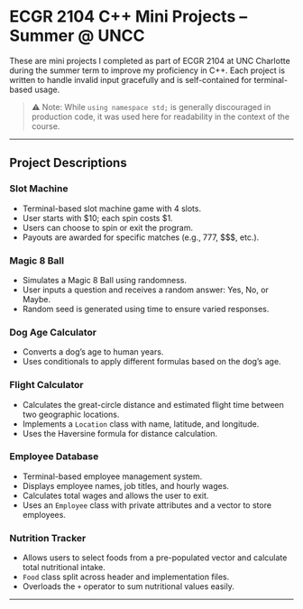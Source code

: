 # ECGR 2104 C++ Mini Projects – Summer @ UNCC

These are mini projects I completed as part of ECGR 2104 at UNC Charlotte during the summer term to improve my proficiency in C++. Each project is written to handle invalid input gracefully and is self-contained for terminal-based usage.

> ⚠️ Note: While `using namespace std;` is generally discouraged in production code, it was used here for readability in the context of the course.

---

## Project Descriptions

### Slot Machine
- Terminal-based slot machine game with 4 slots.
- User starts with $10; each spin costs $1.
- Users can choose to spin or exit the program.
- Payouts are awarded for specific matches (e.g., 777, $$$, etc.).

### Magic 8 Ball
- Simulates a Magic 8 Ball using randomness.
- User inputs a question and receives a random answer: Yes, No, or Maybe.
- Random seed is generated using time to ensure varied responses.

### Dog Age Calculator
- Converts a dog’s age to human years.
- Uses conditionals to apply different formulas based on the dog’s age.

### Flight Calculator
- Calculates the great-circle distance and estimated flight time between two geographic locations.
- Implements a `Location` class with name, latitude, and longitude.
- Uses the Haversine formula for distance calculation.

### Employee Database
- Terminal-based employee management system.
- Displays employee names, job titles, and hourly wages.
- Calculates total wages and allows the user to exit.
- Uses an `Employee` class with private attributes and a vector to store employees.

### Nutrition Tracker
- Allows users to select foods from a pre-populated vector and calculate total nutritional intake.
- `Food` class split across header and implementation files.
- Overloads the `+` operator to sum nutritional values easily.

---


